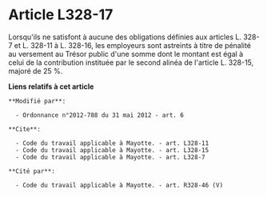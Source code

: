 # Article L328-17

Lorsqu'ils ne satisfont à aucune des obligations définies aux articles L. 328-7 et L. 328-11 à L. 328-16, les employeurs sont
astreints à titre de pénalité au versement au Trésor public d'une somme dont le montant est égal à celui de la contribution
instituée par le second alinéa de l'article L. 328-15, majoré de 25 %.

**Liens relatifs à cet article**

	**Modifié par**:

	  - Ordonnance n°2012-788 du 31 mai 2012 - art. 6

	**Cite**:

	  - Code du travail applicable à Mayotte. - art. L328-11
	  - Code du travail applicable à Mayotte. - art. L328-15
	  - Code du travail applicable à Mayotte. - art. L328-7

	**Cité par**:

	  - Code du travail applicable à Mayotte. - art. R328-46 (V)
